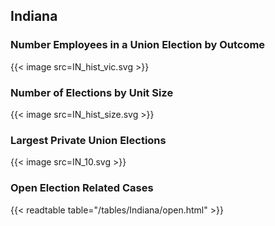 ##  Indiana

### Number Employees in a Union Election by Outcome
{{< image src=IN_hist_vic.svg >}}

### Number of Elections by Unit Size
{{< image src=IN_hist_size.svg >}}

### Largest Private Union Elections
{{< image src=IN_10.svg >}}

### Open Election Related Cases
{{< readtable table="/tables/Indiana/open.html" >}}

